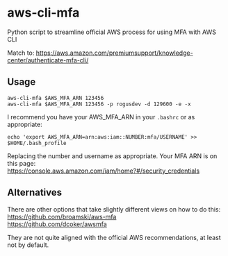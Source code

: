 # aws-cli-mfa
Python script to streamline official AWS process for using MFA with AWS CLI

Match to: https://aws.amazon.com/premiumsupport/knowledge-center/authenticate-mfa-cli/

## Usage
    aws-cli-mfa $AWS_MFA_ARN 123456
    aws-cli-mfa $AWS_MFA_ARN 123456 -p rogusdev -d 129600 -e -x

I recommend you have your AWS_MFA_ARN in your `.bashrc` or as appropriate:

    echo 'export AWS_MFA_ARN=arn:aws:iam::NUMBER:mfa/USERNAME' >> $HOME/.bash_profile

Replacing the number and username as appropriate. Your MFA ARN is on this page:\
https://console.aws.amazon.com/iam/home?#/security_credentials

## Alternatives
There are other options that take slightly different views on how to do this:\
https://github.com/broamski/aws-mfa \
https://github.com/dcoker/awsmfa

They are not quite aligned with the official AWS recommendations, at least not by default.
